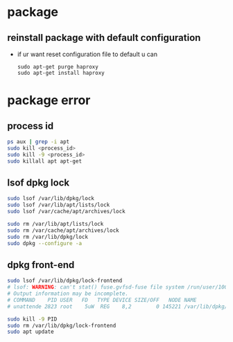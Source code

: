 # package
## reinstall package with default configuration
- if ur want reset configuration file to default u can
  ```
  sudo apt-get purge haproxy
  sudo apt-get install haproxy
  ```

# package error
## process id
```bash
ps aux | grep -i apt
sudo kill <process_id>
sudo kill -9 <process_id>
sudo killall apt apt-get
```

## lsof dpkg lock
```bash
sudo lsof /var/lib/dpkg/lock
sudo lsof /var/lib/apt/lists/lock
sudo lsof /var/cache/apt/archives/lock

sudo rm /var/lib/apt/lists/lock
sudo rm /var/cache/apt/archives/lock
sudo rm /var/lib/dpkg/lock
sudo dpkg --configure -a
```

## dpkg front-end
```bash
sudo lsof /var/lib/dpkg/lock-frontend
# lsof: WARNING: can't stat() fuse.gvfsd-fuse file system /run/user/1000/gvfs
# Output information may be incomplete.
# COMMAND    PID USER   FD   TYPE DEVICE SIZE/OFF   NODE NAME
# unattende 2823 root    5uW  REG    8,2        0 145221 /var/lib/dpkg/lock-frontend

sudo kill -9 PID
sudo rm /var/lib/dpkg/lock-frontend
sudo apt update
```